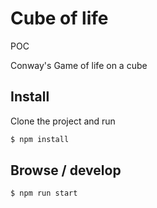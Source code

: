 # Cube of life

POC

Conway's Game of life on a cube

## Install

Clone the project and run

```bash
$ npm install
```

## Browse / develop

```bash
$ npm run start
```
